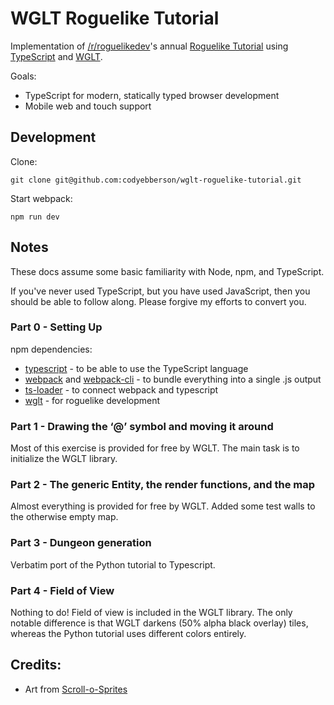 # WGLT Roguelike Tutorial

Implementation of [/r/roguelikedev](https://reddit.com/r/roguelikedev/)'s annual [Roguelike Tutorial](https://www.reddit.com/r/roguelikedev/comments/br1sv3/roguelikedev_does_the_complete_roguelike_tutorial/) using [TypeScript](https://www.typescriptlang.org/) and [WGLT](https://wglt.js.org/).

Goals:
* TypeScript for modern, statically typed browser development
* Mobile web and touch support

## Development

Clone:
```
git clone git@github.com:codyebberson/wglt-roguelike-tutorial.git
```

Start webpack:
```
npm run dev
```

## Notes

These docs assume some basic familiarity with Node, npm, and TypeScript.

If you've never used TypeScript, but you have used JavaScript, then you should
be able to follow along.  Please forgive my efforts to convert you.

### Part 0 - Setting Up

npm dependencies:
* [typescript](https://www.npmjs.com/package/typescript) - to be able to use the TypeScript language
* [webpack](https://www.npmjs.com/package/webpack) and [webpack-cli](https://www.npmjs.com/package/webpack-cli) - to bundle everything into a single .js output
* [ts-loader](https://www.npmjs.com/package/ts-loader) - to connect webpack and typescript
* [wglt](https://www.npmjs.com/package/wglt) - for roguelike development

### Part 1 - Drawing the ‘@’ symbol and moving it around

Most of this exercise is provided for free by WGLT.  The main task is to initialize the WGLT library.

### Part 2 - The generic Entity, the render functions, and the map

Almost everything is provided for free by WGLT.  Added some test walls to the otherwise empty map.

### Part 3 - Dungeon generation

Verbatim port of the Python tutorial to Typescript.

### Part 4 - Field of View

Nothing to do!  Field of view is included in the WGLT library.  The only notable difference is that WGLT darkens (50% alpha black overlay) tiles, whereas the Python tutorial uses different colors entirely.

## Credits:
* Art from [Scroll-o-Sprites](https://www.reddit.com/r/roguelikedev/comments/1dmbxr/art_scrollosprites/)

